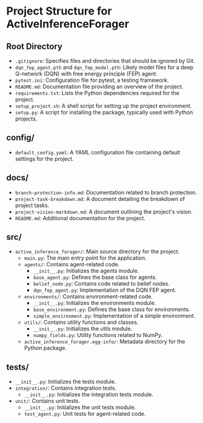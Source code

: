 # Project Structure for ActiveInferenceForager

## Root Directory
- `.gitignore`: Specifies files and directories that should be ignored by Git.
- `dqn_fep_agent.pth` and `dqn_fep_model.pth`: Likely model files for a deep Q-network (DQN) with free energy principle (FEP) agent.
- `pytest.ini`: Configuration file for pytest, a testing framework.
- `README.md`: Documentation file providing an overview of the project.
- `requirements.txt`: Lists the Python dependencies required for the project.
- `setup_project.sh`: A shell script for setting up the project environment.
- `setup.py`: A script for installing the package, typically used with Python projects.

## config/
- `default_config.yaml`: A YAML configuration file containing default settings for the project.

## docs/
- `branch-protection-info.md`: Documentation related to branch protection.
- `project-task-breakdown.md`: A document detailing the breakdown of project tasks.
- `project-vision-markdown.md`: A document outlining the project's vision.
- `README.md`: Additional documentation for the project.

## src/
- `active_inference_forager/`: Main source directory for the project.
  - `main.py`: The main entry point for the application.
  - `agents/`: Contains agent-related code.
    - `__init__.py`: Initializes the agents module.
    - `base_agent.py`: Defines the base class for agents.
    - `belief_node.py`: Contains code related to belief nodes.
    - `dqn_fep_agent.py`: Implementation of the DQN FEP agent.
  - `environments/`: Contains environment-related code.
    - `__init__.py`: Initializes the environments module.
    - `base_environment.py`: Defines the base class for environments.
    - `simple_environment.py`: Implementation of a simple environment.
  - `utils/`: Contains utility functions and classes.
    - `__init__.py`: Initializes the utils module.
    - `numpy_fields.py`: Utility functions related to NumPy.
  - `active_inference_forager.egg-info/`: Metadata directory for the Python package.

## tests/
- `__init__.py`: Initializes the tests module.
- `integration/`: Contains integration tests.
  - `__init__.py`: Initializes the integration tests module.
- `unit/`: Contains unit tests.
  - `__init__.py`: Initializes the unit tests module.
  - `test_agent.py`: Unit tests for agent-related code.
